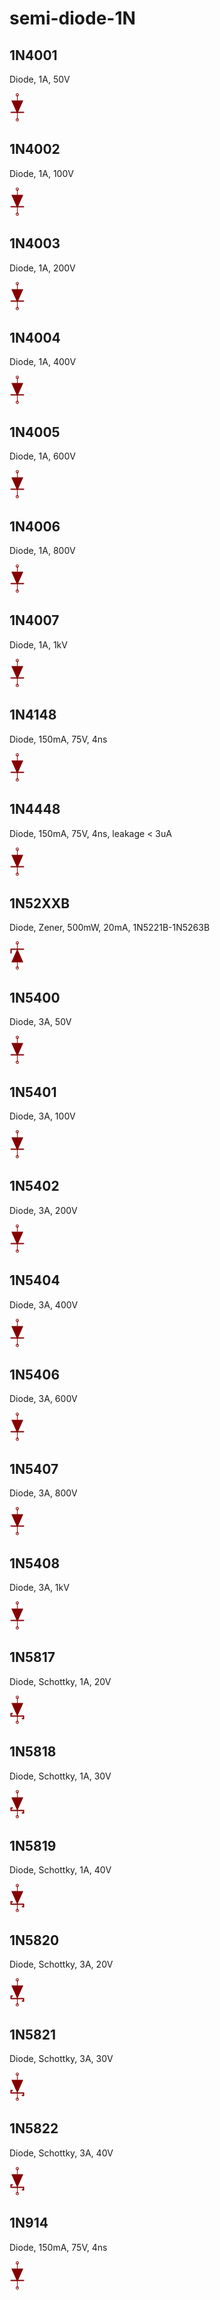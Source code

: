 # semi-diode-1N

## 1N4001
Diode, 1A, 50V

![1N4001__1__1](/images/semi-diode-1N__1N4001__1__1.png?raw=true) 

## 1N4002
Diode, 1A, 100V

![1N4002__1__1](/images/semi-diode-1N__1N4002__1__1.png?raw=true) 

## 1N4003
Diode, 1A, 200V

![1N4003__1__1](/images/semi-diode-1N__1N4003__1__1.png?raw=true) 

## 1N4004
Diode, 1A, 400V

![1N4004__1__1](/images/semi-diode-1N__1N4004__1__1.png?raw=true) 

## 1N4005
Diode, 1A, 600V

![1N4005__1__1](/images/semi-diode-1N__1N4005__1__1.png?raw=true) 

## 1N4006
Diode, 1A, 800V

![1N4006__1__1](/images/semi-diode-1N__1N4006__1__1.png?raw=true) 

## 1N4007
Diode, 1A, 1kV

![1N4007__1__1](/images/semi-diode-1N__1N4007__1__1.png?raw=true) 

## 1N4148
Diode, 150mA, 75V, 4ns

![1N4148__1__1](/images/semi-diode-1N__1N4148__1__1.png?raw=true) 

## 1N4448
Diode, 150mA, 75V, 4ns, leakage < 3uA

![1N4448__1__1](/images/semi-diode-1N__1N4448__1__1.png?raw=true) 

## 1N52XXB
Diode, Zener, 500mW, 20mA, 1N5221B-1N5263B

![1N52XXB__1__1](/images/semi-diode-1N__1N52XXB__1__1.png?raw=true) 

## 1N5400
Diode, 3A, 50V

![1N5400__1__1](/images/semi-diode-1N__1N5400__1__1.png?raw=true) 

## 1N5401
Diode, 3A, 100V

![1N5401__1__1](/images/semi-diode-1N__1N5401__1__1.png?raw=true) 

## 1N5402
Diode, 3A, 200V

![1N5402__1__1](/images/semi-diode-1N__1N5402__1__1.png?raw=true) 

## 1N5404
Diode, 3A, 400V

![1N5404__1__1](/images/semi-diode-1N__1N5404__1__1.png?raw=true) 

## 1N5406
Diode, 3A, 600V

![1N5406__1__1](/images/semi-diode-1N__1N5406__1__1.png?raw=true) 

## 1N5407
Diode, 3A, 800V

![1N5407__1__1](/images/semi-diode-1N__1N5407__1__1.png?raw=true) 

## 1N5408
Diode, 3A, 1kV

![1N5408__1__1](/images/semi-diode-1N__1N5408__1__1.png?raw=true) 

## 1N5817
Diode, Schottky, 1A, 20V

![1N5817__1__1](/images/semi-diode-1N__1N5817__1__1.png?raw=true) 

## 1N5818
Diode, Schottky, 1A, 30V

![1N5818__1__1](/images/semi-diode-1N__1N5818__1__1.png?raw=true) 

## 1N5819
Diode, Schottky, 1A, 40V

![1N5819__1__1](/images/semi-diode-1N__1N5819__1__1.png?raw=true) 

## 1N5820
Diode, Schottky, 3A, 20V

![1N5820__1__1](/images/semi-diode-1N__1N5820__1__1.png?raw=true) 

## 1N5821
Diode, Schottky, 3A, 30V

![1N5821__1__1](/images/semi-diode-1N__1N5821__1__1.png?raw=true) 

## 1N5822
Diode, Schottky, 3A, 40V

![1N5822__1__1](/images/semi-diode-1N__1N5822__1__1.png?raw=true) 

## 1N914
Diode, 150mA, 75V, 4ns

![1N914__1__1](/images/semi-diode-1N__1N914__1__1.png?raw=true) 

